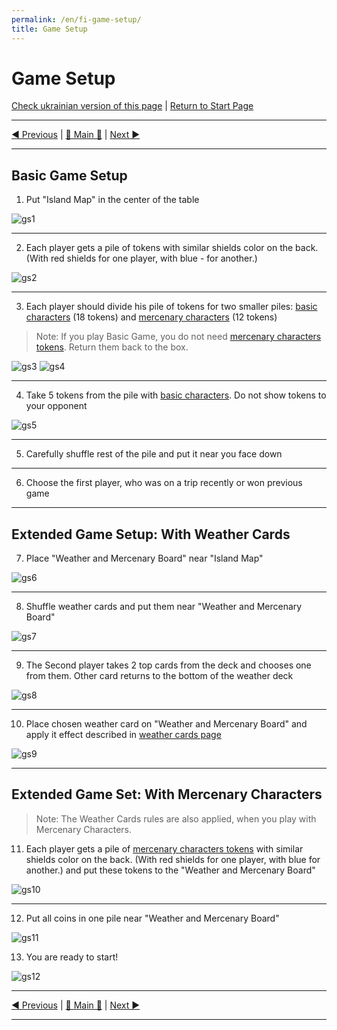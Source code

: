 ```yaml
---
permalink: /en/fi-game-setup/
title: Game Setup
---
```


# Game Setup

[Check ukrainian version of this page](../ua/GameSetup.md) | [Return to Start Page](../../../index.md)

***

[◄ Previous](ComponentsAndTerminologyPage.md) | [🚪 Main 🚪](IndexPage.md) | [Next ►](GamePlay.md)

***

## Basic Game Setup

1. Put "Island Map" in the center of the table

![gs1]

***

2. Each player gets a pile of tokens with similar shields color on the back. (With red shields for one player, with blue - for another.)

![gs2]

***

3. Each player should divide his pile of tokens for two smaller piles: [basic characters](BasicCharactersDescription.md) (18 tokens) and [mercenary characters](MercenaryCharactersDescription.md) (12 tokens)

> Note: If you play Basic Game, you do not need [mercenary characters tokens](MercenaryCharactersDescription.md). Return them back to the box.

![gs3] ![gs4]

***

4. Take 5 tokens from the pile with [basic characters](BasicCharactersDescription.md). Do not show tokens to your opponent

![gs5]

***

5. Carefully shuffle rest of the pile and put it near you face down

***

6. Choose the first player, who was on a trip recently or won previous game

***

## Extended Game Setup: With Weather Cards

7. Place "Weather and Mercenary Board" near "Island Map"

![gs6]

***

8. Shuffle weather cards and put them near "Weather and Mercenary Board"

![gs7]

***

9. The Second player takes 2 top cards from the deck and chooses one from them. Other card returns to the bottom of the weather deck

![gs8]

***

10.  Place chosen weather card on "Weather and Mercenary Board" and apply it effect described in [weather cards page](WeatherCards.md)

![gs9]

***

## Extended Game Set: With Mercenary Characters

> Note: The Weather Cards rules are also applied, when you play with Mercenary Characters.

11.  Each player gets a pile of [mercenary characters tokens](MercenaryCharactersDescription.md) with similar shields color on the back. (With red shields for one player, with blue for another.) and put these tokens to the "Weather and Mercenary Board"

![gs10]

***

12. Put all coins in one pile near "Weather and Mercenary Board"

![gs11]

13. You are ready to start!

![gs12]

***

[◄ Previous](ComponentsAndTerminologyPage.md) | [🚪 Main 🚪](IndexPage.md) | [Next ►](GamePlay.md)

***

<!--Web links ref-->

<!--Image links ref-->

[gs1]: ../../resources/img/gs01.jpg
[gs2]: ../../resources/img/gs02.jpg
[gs3]: ../../resources/img/gs03.jpg
[gs4]: ../../resources/img/gs04.jpg
[gs5]: ../../resources/img/gs05.jpg
[gs6]: ../../resources/img/gs06.jpg
[gs7]: ../../resources/img/gs07.jpg
[gs8]: ../../resources/img/gs08.jpg
[gs9]: ../../resources/img/gs09.jpg
[gs10]: ../../resources/img/gs10.jpg
[gs11]: ../../resources/img/gs11.jpg
[gs12]: ../../resources/img/gs12.jpg